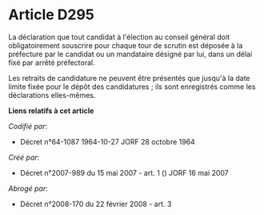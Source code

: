 # Article D295

La déclaration que tout candidat à l'élection au conseil général doit obligatoirement souscrire pour chaque tour de scrutin
est déposée à la préfecture par le candidat ou un mandataire désigné par lui, dans un délai fixé par arrêté préfectoral.

Les retraits de candidature ne peuvent être présentés que jusqu'à la date limite fixée pour le dépôt des candidatures ; ils
sont enregistrés comme les déclarations elles-mêmes.

**Liens relatifs à cet article**

_Codifié par_:

  - Décret n°64-1087 1964-10-27 JORF 28 octobre 1964

_Créé par_:

  - Décret n°2007-989 du 15 mai 2007 - art. 1 () JORF 16 mai 2007

_Abrogé par_:

  - Décret n°2008-170 du 22 février 2008 - art. 3
